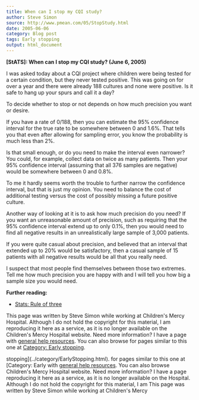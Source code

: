 ```yaml
---
title: When can I stop my CQI study?
author: Steve Simon
source: http://www.pmean.com/05/StopStudy.html
date: 2005-06-06
category: Blog post
tags: Early stopping
output: html_document
---
```

**[StATS]: When can I stop my CQI study? (June 6,
2005)**

I was asked today about a CQI project where children were being tested
for a certain condition, but they never tested positive. This was going
on for over a year and there were already 188 cultures and none were
positive. Is it safe to hang up your spurs and call it a day?

To decide whether to stop or not depends on how much precision you want
or desire.

If you have a rate of 0/188, then you can estimate the 95% confidence
interval for the true rate to be somewhere between 0 and 1.6%. That
tells you that even after allowing for sampling error, you know the
probability is much less than 2%.

Is that small enough, or do you need to make the interval even narrower?
You could, for example, collect data on twice as many patients. Then
your 95% confidence interval (assuming that all 376 samples are
negative) would be somewhere between 0 and 0.8%.

To me it hardly seems worth the trouble to further narrow the confidence
interval, but that is just my opinion. You need to balance the cost of
additional testing versus the cost of possibly missing a future positive
culture.

Another way of looking at it is to ask how much precision do you need?
If you want an unreasonable amount of precision, such as requiring that
the 95% confidence interval extend up to only 0.1%, then you would need
to find all negative results in an unrealistically large sample of 3,000
patients.

If you were quite casual about precision, and believed that an interval
that extended up to 20% would be satisfactory, then a casual sample of
15 patients with all negative results would be all that you really need.

I suspect that most people find themselves between those two extremes.
Tell me how much precision you are happy with and I will tell you how
big a sample size you would need.

**Further reading:**

-   [Stats: Rule of three](../size/zeroevents.asp)

This page was written by Steve Simon while working at Children\'s Mercy
Hospital. Although I do not hold the copyright for this material, I am
reproducing it here as a service, as it is no longer available on the
Children\'s Mercy Hospital website. Need more information? I have a page
with [general help resources](../GeneralHelp.html). You can also browse
for pages similar to this one at [Category: Early
stopping](../category/EarlyStopping.html).
<!---More--->
stopping](../category/EarlyStopping.html).
for pages similar to this one at [Category: Early
with [general help resources](../GeneralHelp.html). You can also browse
Children\'s Mercy Hospital website. Need more information? I have a page
reproducing it here as a service, as it is no longer available on the
Hospital. Although I do not hold the copyright for this material, I am
This page was written by Steve Simon while working at Children\'s Mercy

<!---Do not use
**[StATS]: When can I stop my CQI study? (June 6,
This page was written by Steve Simon while working at Children\'s Mercy
Hospital. Although I do not hold the copyright for this material, I am
reproducing it here as a service, as it is no longer available on the
Children\'s Mercy Hospital website. Need more information? I have a page
with [general help resources](../GeneralHelp.html). You can also browse
for pages similar to this one at [Category: Early
stopping](../category/EarlyStopping.html).
--->

